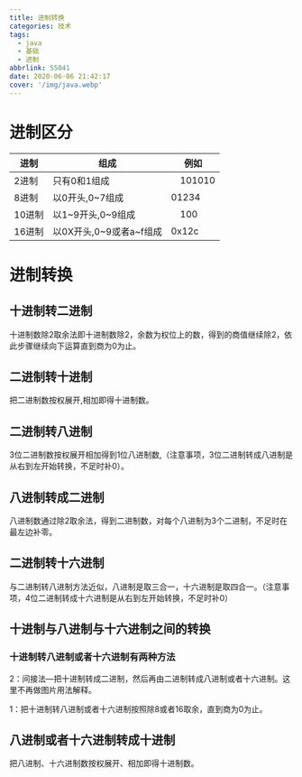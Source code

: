 ```yaml
---
title: 进制转换
categories: 技术
tags:
  - java
  - 基础
  - 进制
abbrlink: 55041
date: 2020-06-06 21:42:17
cover: '/img/java.webp'
---
```

# 进制区分

  进制 |     组成              | 例如 
-----  | ---- | ----  
2进制  |只有0和1组成 　　　    |　101010
8进制  |以0开头,0~7组成 　　   |  01234
10进制 |以1~9开头,0~9组成    　|　100
16进制 |以0X开头,0~9或者a~f组成|  0x12c

# 进制转换

## 十进制转二进制
十进制数除2取余法即十进制数除2，余数为权位上的数，得到的商值继续除2，依此步骤继续向下运算直到商为0为止。

## 二进制转十进制
把二进制数按权展开,相加即得十进制数。

## 二进制转八进制

3位二进制数按权展开相加得到1位八进制数,（注意事项，3位二进制转成八进制是从右到左开始转换，不足时补0）。

## 八进制转成二进制

八进制数通过除2取余法，得到二进制数，对每个八进制为3个二进制，不足时在最左边补零。

## 二进制转十六进制

与二进制转八进制方法近似，八进制是取三合一，十六进制是取四合一。（注意事项，4位二进制转成十六进制是从右到左开始转换，不足时补0）

## 十进制与八进制与十六进制之间的转换

### 十进制转八进制或者十六进制有两种方法

2：间接法—把十进制转成二进制，然后再由二进制转成八进制或者十六进制。这里不再做图片用法解释。

1：把十进制转八进制或者十六进制按照除8或者16取余，直到商为0为止。

## 八进制或者十六进制转成十进制

把八进制、十六进制数按权展开、相加即得十进制数。
